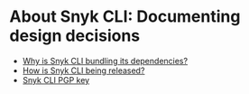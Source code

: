 # About Snyk CLI: Documenting design decisions

- [Why is Snyk CLI bundling its dependencies?](why-we-are-bundling-dependencies.md)
- [How is Snyk CLI being released?](release-pipeline.md)
- [Snyk CLI PGP key](snyk-code-signing-public.pgp)
